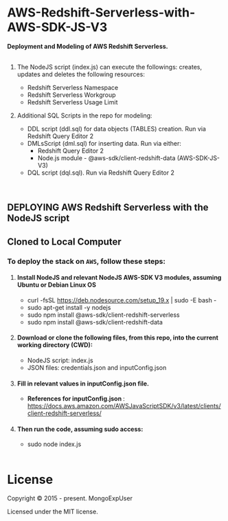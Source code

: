 # AWS-Redshift-Serverless-with-AWS-SDK-JS-V3

<strong> Deployment and Modeling of AWS Redshift Serverless.</strong>
<br><br>

  1) The NodeJS script (index.js) can execute the followings: creates, updates and deletes the following resources:                   
     * Redshift Serverless Namespace                                                                                                                 
     * Redshift Serverless Workgroup                                                                                                                 
     * Redshift Serverless Usage Limit  
     
  2) Additional SQL Scripts in the repo for modeling:                                                                                                
     * DDL script (ddl.sql) for data objects (TABLES) creation. Run via Redshift Query Editor 2                                                       
     * DMLsScript (dml.sql) for inserting data. Run via either:
       * Redshift Query Editor 2
       * Node.js module - @aws-sdk/client-redshift-data (AWS-SDK-JS-V3) <br>
     * DQL script (dql.sql). Run via Redshift Query Editor 2                                                                   
  
<br>


## DEPLOYING AWS Redshift Serverless with the NodeJS script

## Cloned to Local Computer

### To deploy the stack  on ```AWS```, follow these steps:

1) #### Install NodeJS and relevant NodeJS AWS-SDK V3 modules, assuming Ubuntu or Debian Linux OS
   * curl -fsSL https://deb.nodesource.com/setup_19.x | sudo -E bash - <br>
   * sudo apt-get install -y nodejs <br>
   * sudo npm install @aws-sdk/client-redshift-serverless
   * sudo npm install @aws-sdk/client-redshift-data
    
2) #### Download or clone the following files, from this repo, into the current working directory (CWD): <br>
   * NodeJS script:  index.js <br>
   * JSON files: credentials.json and inputConfig.json <br>
   

3) #### Fill in relevant values in inputConfig.json file.<br>
   * <strong>References for inputConfig.json </strong>: https://docs.aws.amazon.com/AWSJavaScriptSDK/v3/latest/clients/client-redshift-serverless/

4) #### Then run the code, assuming sudo access: <br>
   * sudo node index.js <br><br>


# License

Copyright © 2015 - present. MongoExpUser

Licensed under the MIT license.
